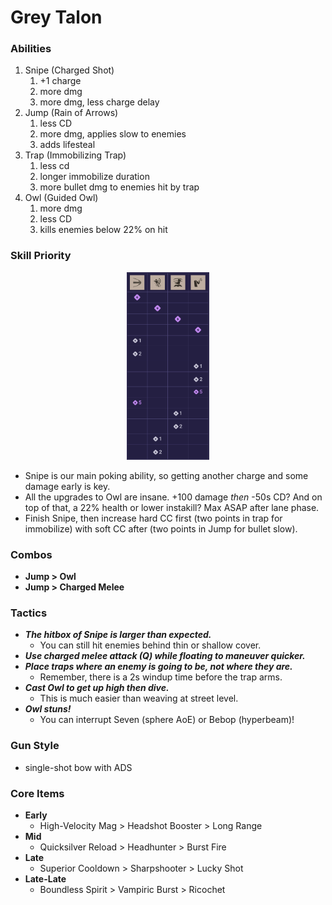 # Grey Talon

### Abilities
1. Snipe (Charged Shot)
   1. +1 charge
   2. more dmg
   3. more dmg, less charge delay
2. Jump (Rain of Arrows)
   1. less CD
   2. more dmg, applies slow to enemies
   3. adds lifesteal
3. Trap (Immobilizing Trap)
   1. less cd
   2. longer immobilize duration
   3. more bullet dmg to enemies hit by trap
4. Owl (Guided Owl)
   1. more dmg
   2. less CD
   3. kills enemies below 22% on hit

### Skill Priority

<p align="center">
  <img src="grey-talon-apo.png" alt="logo" height="300"/>
</p>

- Snipe is our main poking ability, so getting another charge and some damage early is key.
- All the upgrades to Owl are insane. +100 damage *then* -50s CD? And on top of that, a 22% health or lower instakill? Max ASAP after lane phase.
- Finish Snipe, then increase hard CC first (two points in trap for immobilize) with soft CC after (two points in Jump for bullet slow).

### Combos
- **Jump > Owl**
- **Jump > Charged Melee**

### Tactics
- ***The hitbox of Snipe is larger than expected.***
  - You can still hit enemies behind thin or shallow cover.
- ***Use charged melee attack (Q) while floating to maneuver quicker.***
- ***Place traps where an enemy is going to be, not where they are.***
  - Remember, there is a 2s windup time before the trap arms.
- ***Cast Owl to get up high then dive.***
  - This is much easier than weaving at street level.
- ***Owl stuns!***
  - You can interrupt Seven (sphere AoE) or Bebop (hyperbeam)!

### Gun Style
- single-shot bow with ADS

### Core Items
- **Early**
   - High-Velocity Mag > Headshot Booster > Long Range
- **Mid**
   - Quicksilver Reload > Headhunter > Burst Fire
- **Late**
   - Superior Cooldown > Sharpshooter > Lucky Shot
- **Late-Late**
  -  Boundless Spirit > Vampiric Burst > Ricochet
